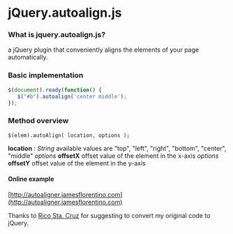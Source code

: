 # jQuery.autoalign.js

### What is jquery.autoalign.js?
a jQuery plugin that conveniently aligns the elements of your page automatically.

### Basic implementation
```javascript
$(document).ready(function() {
   $("#b").autoalign('center middle');
});
```
### Method overview

``$(elem).autoAlign( location, options );``

**location** _: String_ available values are "top", "left", "right", "bottom", "center", "middle"
_options_ **offsetX** offset value of the element in the x-axis
_options_ **offsetY** offset value of the element in the y-axis

#### Online example ####
[http://autoaligner.jamesflorentino.com](http://autoaligner.jamesflorentino.com)

Thanks to [Rico Sta. Cruz](https://github.com/rstacruz) for suggesting to convert my original code to jQuery.